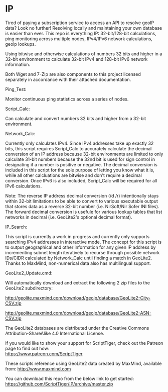 # IP
Tired of paying a subscription service to access an API to resolve geoIP data? Look no further! Resolving locally and maintaining your own database is easier than ever. This repo is everything IP: 32-bit/128-bit calculations, ping monitoring across multiple nodes, IPv4/IPv6 network calculations, geoip lookups.

Using bitwise and otherwise calculations of numbers 32 bits and higher in a 32-bit environment to calculate 32-bit IPv4 and 128-bit IPv6 network information.

Both Wget and 7-Zip are also components to this project licensed separately in accordance with their attached documentation.

Ping_Test:

Monitor continuous ping statistics across a series of nodes.

Script_Calc:

Can calculate and convert numbers 32 bits and higher from a 32-bit environment.

Network_Calc:

Currently only calculates IPv4. Since IPv4 addresses take up exactly 32 bits, this script requires Script_Calc to accurately calculate the decimal conversion of an IP address because 32-bit environments are limited to only calculate 31-bit numbers because the 32nd bit is used for sign control in designating if a number is positive or negative. The decimal conversion is included in this script for the sole purpose of letting you know what it is, while all other calcluations are bitwise and don't require a decimal conversion. Once IPv6 is also included, Script_Calc will be required for all IPv6 calculations.

Note: The reverse IP address decimal conversion (/d /r) intentionally stays within 32-bit limitations to be able to convert to various executable output that stores data as a reverse 32-bit number (i.e. NirSoft/Nir Sofer INI files). The forward decimal conversion is usefule for various lookup tables that list networks in decimal (i.e. GeoLite2's optional decimal format).

IP_Search:

This script is currently a work in progress and currently only supports searching IPv4 addresses in interactive mode. The concept for this script is to output geographical and other information for any given IP address by incrementing subnet length iteratively to recurse through possible network IDs/CIDR calculated by Network_Calc until finding a match in GeoLite2. Thanks to MaxMind, non-numerical data also has multilingual support.

GeoLite2_Update.cmd:

Will automatically download and extract the following 2 zip files to the GeoLite2 subdirectory:

http://geolite.maxmind.com/download/geoip/database/GeoLite2-City-CSV.zip

http://geolite.maxmind.com/download/geoip/database/GeoLite2-ASN-CSV.zip

The GeoLite2 databases are distributed under the Creative Commons Attribution-ShareAlike 4.0 International License.

If you would like to show your support for ScriptTiger, check out the Patreon page to find out how:  
https://www.patreon.com/ScriptTiger

These scripts reference using GeoLite2 data created by MaxMind, available from:
http://www.maxmind.com

You can download this repo from the below link to get started:  
https://github.com/ScriptTiger/IP/archive/master.zip
